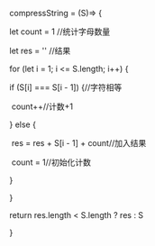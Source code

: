 compressString = (S)=> {

  let count = 1 //统计字母数量

  let res = '' //结果

  for (let i = 1; i <= S.length; i++) {

   if (S[i] === S[i - 1]) {//字符相等

​    count++//计数+1

   } else {

​    res = res + S[i - 1] + count//加入结果

​    count = 1//初始化计数

   }

  }

  return res.length < S.length ? res : S

 }